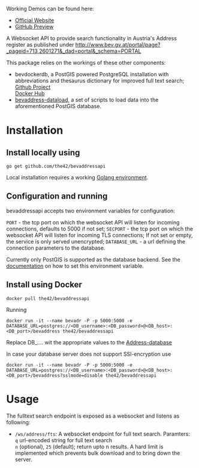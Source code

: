 Working Demos can be found here:
* [Official Website](https://www.offene-adressen.at)
* [GitHub Preview](http://htmlpreview.github.io/?https://github.com/the42/bevaddressapi/blob/master/bevaddressftssearch.html)

A Websocket API to provide search functionality in Austria's Address register
as published under http://www.bev.gv.at/portal/page?_pageid=713,2601271&_dad=portal&_schema=PORTAL

This package relies on the workings of these other components:

* bevdockerdb, a PostGIS powered PostgreSQL installation with abbreviations and
  thesaurus dictionary for improved full text search;  
  [Github Project](https://github.com/the42/bevdockerdb)  
  [Docker Hub](https://hub.docker.com/r/the42/bevdockerdb/)
* [bevaddress-dataload](https://github.com/the42/bevaddress-dataload), a set of scripts to load data into the aforementioned PostGIS database.

# Installation

## Install locally using

    go get github.com/the42/bevaddressapi

Local installation requires a working [Golang environment](https://golang.org/dl/).

## Configuration and running
bevaddressapi accepts two environment variables for configuration:

`PORT` - the tcp port on which the websocket API will listen for incoming connections, defaults to 5000 if not set;
`SECPORT` - the tcp port on which the websocket API will listen for incoming TLS connections; If not set or empty, the service is only served unencrypted;
`DATABASE_URL` - a url defining the connection parameters to the database.

Currently only PostGIS is supported as the database backend. See the
[documentation](https://godoc.org/github.com/lib/pq#hdr-Connection_String_Parameters) on how to set this environment variable.

## Install using Docker
    docker pull the42/bevaddressapi

Running

    docker run -it --name bevadr -P -p 5000:5000 -e DATABASE_URL=postgres://<DB_username>:<DB_password>@<DB_host>:<DB_port>/bevaddress the42/bevaddressapi

Replace DB_.... wit the appropriate values to the [Address-database](https://hub.docker.com/r/the42/bevdockerdb/)

In case your database server does not support SSl-encryption use

    docker run -it --name bevadr -P -p 5000:5000 -e DATABASE_URL=postgres://<DB_username>:<DB_password>@<DB_host>:<DB_port>/bevaddress?sslmode=disable the42/bevaddressapi


# Usage

The fulltext search endpoint is exposed as a websocket and listens as following:

* `/ws/address/fts`: A websocket endpoint for full text search. Paramters:  
`q` url-encoded string for full text search  
`n` (optional), `25` (default); return upto n results. A hard limit is implemented which prevents bulk download and to bring down the server.
